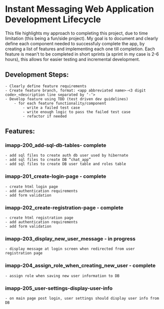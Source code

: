 # Instant Messaging Web Application Development Lifecycle

This file highlights my approach to completing this project, due to time limitation (this being a fun/side project). My goal
is to document and clearly define each component needed to successfuly complete the app, by creating a list of features and
implementing each one till completion. Each feature is mean't to be completed in short sprints (a sprint in my case is
2-6 hours), this allows for easier testing and incremental development.

## Development Steps:
	- Clearly define feature requirements
	- Create feature branch, format: <app abbreviated name>-<3 digit code>_<description line separated by ‘-‘>
	- Develop feature using TDD (test driven dev guidelines)
		- for each feature functionality/component
			- write a failed test case
			- write enough logic to pass the failed test case
			- refactor if needed

## Features:
### imapp-200_add-sql-db-tables- complete
	- add sql files to create auth db user used by hibernate
	- add sql files to create DB “chat_app”
	- add sql files to create DB user table and roles table
### imapp-201_create-login-page - complete
	- create html login page
	- add authentication requirements
	- add form validation
### imapp-202_create-registration-page - complete
	- create html registration page
	- add authentication requirements
	- add form validation
### imapp-203_display_new_user_message - in progress
	- display message at login screen when redirected from user registration page
### imapp-204_assign_role_when_creating_new_user - complete
	- assign role when saving new user information to DB
### imapp-205_user-settings-display-user-info
	- on main page post login, user settings should display user info from DB
